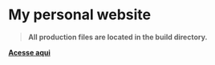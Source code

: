 # My personal website

> **All production files are located in the build directory.**

[**Acesse aqui**](https://lucas-picinini.netlify.app/)